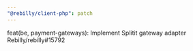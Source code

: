 ```yaml
---
"@rebilly/client-php": patch
---
```


feat(be, payment-gateways): Implement Splitit gateway adapter Rebilly/rebilly#15792

